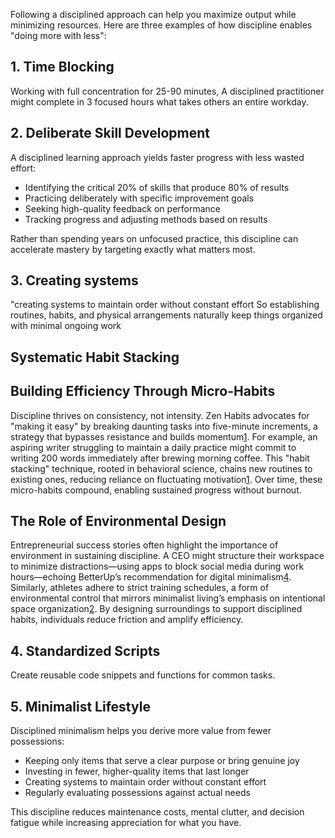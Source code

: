 

Following a disciplined approach can help you maximize output while minimizing resources. Here are three examples of how discipline enables "doing more with less":

1\. Time Blocking
-----------------------
Working with full concentration for 25-90 minutes, A disciplined practitioner might complete in 3 focused hours what takes others an entire workday.

2\. Deliberate Skill Development
--------------------------------

A disciplined learning approach yields faster progress with less wasted effort:

*   Identifying the critical 20% of skills that produce 80% of results
*   Practicing deliberately with specific improvement goals
*   Seeking high-quality feedback on performance
*   Tracking progress and adjusting methods based on results

Rather than spending years on unfocused practice, this discipline can accelerate mastery by targeting exactly what matters most.

3\. Creating systems 
---------------------
 "creating systems to maintain order without constant effort 
 So establishing routines, habits, and physical arrangements  naturally keep things organized with minimal ongoing work

 Systematic Habit Stacking
-------------------------

Building Efficiency Through Micro-Habits
----------------------------------------

Discipline thrives on consistency, not intensity. 
Zen Habits advocates for "making it easy" by breaking daunting tasks into five-minute increments, 
a strategy that bypasses resistance and builds momentum[1](https://zenhabits.net/6-small-things-you-can-do-when-you-lack-discipline/). 
For example, an aspiring writer struggling to maintain a daily practice might commit to writing 200 words immediately after brewing morning coffee. 
This "habit stacking" technique, rooted in behavioral science, chains new routines to existing ones, 
reducing reliance on fluctuating motivation[1](https://zenhabits.net/6-small-things-you-can-do-when-you-lack-discipline/). 
Over time, these micro-habits compound, enabling sustained progress without burnout.

The Role of Environmental Design
--------------------------------

Entrepreneurial success stories often highlight the importance of environment in sustaining discipline.
A CEO might structure their workspace to minimize distractions—using apps to block social media during work hours—echoing BetterUp’s recommendation 
for digital minimalism[4](https://www.betterup.com/blog/minimalism-tips).
Similarly, athletes adhere to strict training schedules, a form of environmental control that mirrors minimalist living’s emphasis on intentional
space organization[2](https://www.entrepreneur.com/en-ae/growth-strategies/what-real-discipline-looks-like/281542).
By designing surroundings to support disciplined habits, individuals reduce friction and amplify efficiency.

 4\. Standardized Scripts
 ----------------------------
 Create reusable code snippets and functions for common tasks.


 5\. Minimalist Lifestyle
--------------------

Disciplined minimalism helps you derive more value from fewer possessions:

*   Keeping only items that serve a clear purpose or bring genuine joy
*   Investing in fewer, higher-quality items that last longer
*   Creating systems to maintain order without constant effort
*   Regularly evaluating possessions against actual needs

This discipline reduces maintenance costs, mental clutter, and decision fatigue while increasing appreciation for what you have.
